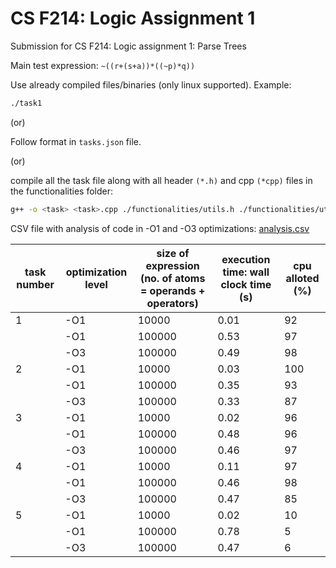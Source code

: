 # CS F214: Logic Assignment 1

Submission for CS F214: Logic assignment 1: Parse Trees

Main test expression: `~((r+(s+a))*((~p)*q))`

Use already compiled files/binaries (only linux supported). Example:

```bash
./task1
```

(or)

Follow format in `tasks.json` file.

(or)

compile all the task file along with all header `(*.h)` and cpp `(*cpp)` files in the functionalities folder:

```bash
g++ -o <task> <task>.cpp ./functionalities/utils.h ./functionalities/utils.cpp ./functionalities/node.cpp ./functionalities/node.cpp
```

CSV file with analysis of code in -O1 and -O3 optimizations: [analysis.csv](https://github.com/majimearun/logic_assignment_1/blob/main/analysis/analysis.csv)

| task number | optimization level | size of expression (no. of atoms = operands + operators) | execution time: wall clock time (s) | cpu alloted (%) |
| ----------- | ------------------ | -------------------------------------------------------- | ----------------------------------- | --------------- |
| 1           | -O1                | 10000                                                    | 0.01                                | 92              |
|             | -O1                | 100000                                                   | 0.53                                | 97              |
|             | -O3                | 100000                                                   | 0.49                                | 98              |
| 2           | -O1                | 10000                                                    | 0.03                                | 100             |
|             | -O1                | 100000                                                   | 0.35                                | 93              |
|             | -O3                | 100000                                                   | 0.33                                | 87              |
| 3           | -O1                | 10000                                                    | 0.02                                | 96              |
|             | -O1                | 100000                                                   | 0.48                                | 96              |
|             | -O3                | 100000                                                   | 0.46                                | 97              |
| 4           | -O1                | 10000                                                    | 0.11                                | 97              |
|             | -O1                | 100000                                                   | 0.46                                | 98              |
|             | -O3                | 100000                                                   | 0.47                                | 85              |
| 5           | -O1                | 10000                                                    | 0.02                                | 10              |
|             | -O1                | 100000                                                   | 0.78                                | 5               |
|             | -O3                | 100000                                                   | 0.47                                | 6               |
